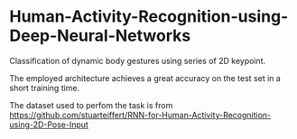 # Human-Activity-Recognition-using-Deep-Neural-Networks

Classification of dynamic body gestures using series of 2D keypoint.

The employed architecture achieves a great accuracy on the test set in a short training time.

The dataset used to perfom the task is from https://github.com/stuarteiffert/RNN-for-Human-Activity-Recognition-using-2D-Pose-Input
